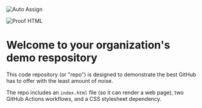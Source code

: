![Auto Assign](https://github.com/NidecDS/demo-repository/actions/workflows/auto-assign.yml/badge.svg)

![Proof HTML](https://github.com/NidecDS/demo-repository/actions/workflows/proof-html.yml/badge.svg)

# Welcome to your organization's demo respository
This code repository (or "repo") is designed to demonstrate the best GitHub has to offer with the least amount of noise.

The repo includes an `index.html` file (so it can render a web page), two GitHub Actions workflows, and a CSS stylesheet dependency.
